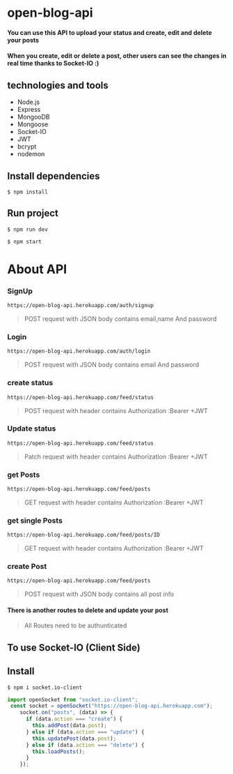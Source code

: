 # open-blog-api
#### You can use this API to upload your status and create, edit and delete your posts
#### When you create, edit or delete a post, other users can see the changes in real time thanks to Socket-IO :) 
##
## technologies and tools
- Node.js
- Express
- MongooDB
- Mongoose
- Socket-IO
- JWT
- bcrypt
- nodemon
##
## Install dependencies
`$ npm install`

## Run project
`$ npm run dev`
    
`$ npm start`

##
# About API
### SignUp
```sh
https://open-blog-api.herokuapp.com/auth/signup
```
> POST request with JSON body contains email,name And password

### Login
```sh
https://open-blog-api.herokuapp.com/auth/login
```
> POST request with JSON body contains email And password

### create status
```sh
https://open-blog-api.herokuapp.com/feed/status
```
> POST request with header contains Authorization :Bearer +JWT

### Update status
```sh
https://open-blog-api.herokuapp.com/feed/status
```
> Patch request with header contains Authorization :Bearer +JWT

### get Posts
```sh
https://open-blog-api.herokuapp.com/feed/posts
```
> GET request with header contains Authorization :Bearer +JWT

### get single Posts
```sh
https://open-blog-api.herokuapp.com/feed/posts/ID
```
> GET request with header contains Authorization :Bearer +JWT

### create Post
```sh
https://open-blog-api.herokuapp.com/feed/posts
```
> POST request with JSON body contains all post info

 #### There is another routes to delete and update your post 
 > All Routes need to be authunticated
 
## To use Socket-IO (Client Side)
## Install
`$ npm i socket.io-client`

```javascript
import openSocket from "socket.io-client";
 const socket = openSocket("https://open-blog-api.herokuapp.com");
    socket.on("posts", (data) => {
      if (data.action === "create") {
        this.addPost(data.post);
      } else if (data.action === "update") {
        this.updatePost(data.post);
      } else if (data.action === "delete") {
        this.loadPosts();
      }
    });
```
